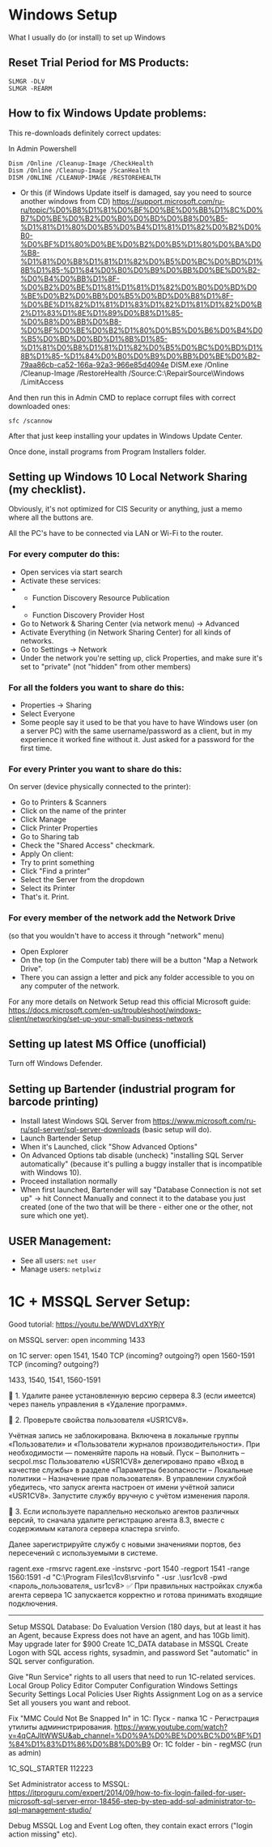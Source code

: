 # Windows Setup
What I usually do (or install) to set up Windows

## Reset Trial Period for MS Products:

````
SLMGR -DLV
SLMGR -REARM
````

## How to fix Windows Update problems:
This re-downloads definitely correct updates:

In Admin Powershell
````
Dism /Online /Cleanup-Image /CheckHealth 
Dism /Online /Cleanup-Image /ScanHealth
DISM /ONLINE /CLEANUP-IMAGE /RESTOREHEALTH
````

* Or this (if Windows Update itself is damaged, say you need to source another windows from CD) https://support.microsoft.com/ru-ru/topic/%D0%B8%D1%81%D0%BF%D0%BE%D0%BB%D1%8C%D0%B7%D0%BE%D0%B2%D0%B0%D0%BD%D0%B8%D0%B5-%D1%81%D1%80%D0%B5%D0%B4%D1%81%D1%82%D0%B2%D0%B0-%D0%BF%D1%80%D0%BE%D0%B2%D0%B5%D1%80%D0%BA%D0%B8-%D1%81%D0%B8%D1%81%D1%82%D0%B5%D0%BC%D0%BD%D1%8B%D1%85-%D1%84%D0%B0%D0%B9%D0%BB%D0%BE%D0%B2-%D0%B4%D0%BB%D1%8F-%D0%B2%D0%BE%D1%81%D1%81%D1%82%D0%B0%D0%BD%D0%BE%D0%B2%D0%BB%D0%B5%D0%BD%D0%B8%D1%8F-%D0%BE%D1%82%D1%81%D1%83%D1%82%D1%81%D1%82%D0%B2%D1%83%D1%8E%D1%89%D0%B8%D1%85-%D0%B8%D0%BB%D0%B8-%D0%BF%D0%BE%D0%B2%D1%80%D0%B5%D0%B6%D0%B4%D0%B5%D0%BD%D0%BD%D1%8B%D1%85-%D1%81%D0%B8%D1%81%D1%82%D0%B5%D0%BC%D0%BD%D1%8B%D1%85-%D1%84%D0%B0%D0%B9%D0%BB%D0%BE%D0%B2-79aa86cb-ca52-166a-92a3-966e85d4094e
DISM.exe /Online /Cleanup-Image /RestoreHealth /Source:C:\RepairSource\Windows /LimitAccess 

And then run this in Admin CMD to replace corrupt files with correct downloaded ones:
````
sfc /scannow
````

After that just keep installing your updates in Windows Update Center.

Once done, install programs from Program Installers folder.

## Setting up Windows 10 Local Network Sharing (my checklist).

Obviously, it's not optimized for CIS Security or anything, just a memo where all the buttons are.

All the PC's have to be connected via LAN or Wi-Fi to the router.

### For every computer do this:
- Open services via start search
- Activate these services:
- - Function Discovery Resource Publication
- - Function Discovery Provider Host
- Go to Network & Sharing Center (via network menu) -> Advanced 
- Activate Everything (in Network Sharing Center) for all kinds of networks.
- Go to Settings -> Network 
- Under the network you're setting up, click Properties, and make sure it's set to "private" (not "hidden" from other members)

### For all the folders you want to share do this:
- Properties -> Sharing
- Select Everyone
- Some people say it used to be that you have to have Windows user (on a server PC) with the same username/password as a client, but in my experience it worked fine without it. Just asked for a password for the first time.

### For every Printer you want to share do this:
On server (device physically connected to the printer):
- Go to Printers & Scanners
- Click on the name of the printer
- Click Manage
- Click Printer Properties
- Go to Sharing tab
- Check the "Shared Access" checkmark.
- Apply
On client:
- Try to print something
- Click "Find a printer"
- Select the Server from the dropdown
- Select its Printer
- That's it. Print.

### For every member of the network add the Network Drive
(so that you wouldn't have to access it through "network" menu)
- Open Explorer
- On the top (in the Computer tab) there will be a button "Map a Network Drive".
- There you can assign a letter and pick any folder accessible to you on any computer of the network.

For any more details on Network Setup read this official Microsoft guide:
https://docs.microsoft.com/en-us/troubleshoot/windows-client/networking/set-up-your-small-business-network

## Setting up latest MS Office (unofficial)
Turn off Windows Defender.

## Setting up Bartender (industrial program for barcode printing)
- Install latest Windows SQL Server from https://www.microsoft.com/ru-ru/sql-server/sql-server-downloads (basic setup will do).
- Launch Bartender Setup
- When it's Launched, click "Show Advanced Options"
- On Advanced Options tab disable (uncheck) "installing SQL Server automatically" (because it's pulling a buggy installer that is incompatible with Windows 10).
- Proceed installation normally
- When first launched, Bartender will say "Database Connection is not set up" -> hit Connect Manually and connect it to the database you just created (one of the two that will be there - either one or the other, not sure which one yet).

## USER Management:
- See all users: `net user`
- Manage users: `netplwiz`

# 1C + MSSQL Server Setup:

Good tutorial: https://youtu.be/WWDVLdXYRjY

on MSSQL server: 
open incomming 1433

on 1C server:
open 1541, 1540 TCP (incoming? outgoing?)
open 1560-1591 TCP (incoming? outgoing?)

1433, 1540, 1541, 1560-1591

💢 1. Удалите ранее установленную версию сервера 8.3 (если имеется) через панель управления в «Удаление программ».

💢 2. Проверьте свойства пользователя «USR1CV8».

Учётная запись не заблокирована.
Включена в локальные группы «Пользователи» и «Пользователи журналов производительности».
При необходимости — поменяйте пароль на новый.
Пуск – Выполнить – secpol.msc
Пользователю «USR1CV8» делегировано право «Вход в качестве службы» в разделе «Параметры безопасности – Локальные политики – Назначение прав пользователя».
В управлении службой убедитесь, что запуск агента настроен от имени учётной записи «USR1CV8». Запустите службу вручную с учётом изменения пароля.

💢 3. Если используете параллельно несколько агентов различных версий, то сначала удалите регистрацию агента 8.3, вместе с содержимым каталога сервера кластера srvinfo.

Далее зарегистрируйте службу с новыми значениями портов, без пересечений с используемыми в системе.

ragent.exe -rmsrvc
ragent.exe -instsrvc -port 1540 -regport 1541 -range 1560:1591 -d "C:\Program Files\1cv8\srvinfo " -usr .\usr1cv8 -pwd <пароль_пользователя_ usr1cv8>
✅ При правильных настройках служба агента сервера 1С запускается корректно и готова принимать входящие подключения.
_____________________________________

Setup MSSQL Database:
Do Evaluation Version (180 days, but at least it has an Agent, because Express does not have an agent, and has 10Gb limit). May upgrade later for $900
Create 1C_DATA database in MSSQL
Create Logon with SQL access rights, sysadmin, and password
Set "automatic" in SQL server configuration.


Give "Run Service" rights to all users that need to run 1C-related services.
Local Group Policy Editor
Computer Configuration
Windows Settings
Security Settings
Local Policies
User Rights Assignment
Log on as a service
Set all yousers you want and reboot.

Fix "MMC Could Not Be Snapped In" in 1C:
Пуск - папка 1С - Регистрация утилиты администрирования.
https://www.youtube.com/watch?v=4qCAJItWWSU&ab_channel=%D0%9A%D0%BE%D0%BC%D0%BF%D1%84%D1%83%D1%86%D0%B8%D0%B9
Or: 1С folder - bin - regMSC (run as admin)

1C_SQL_STARTER
112223

Set Administrator access to MSSQL: 
https://itproguru.com/expert/2014/09/how-to-fix-login-failed-for-user-microsoft-sql-server-error-18456-step-by-step-add-sql-administrator-to-sql-management-studio/

Debug MSSQL Log and Event Log often, they contain exact errors ("login action missing" etc).

